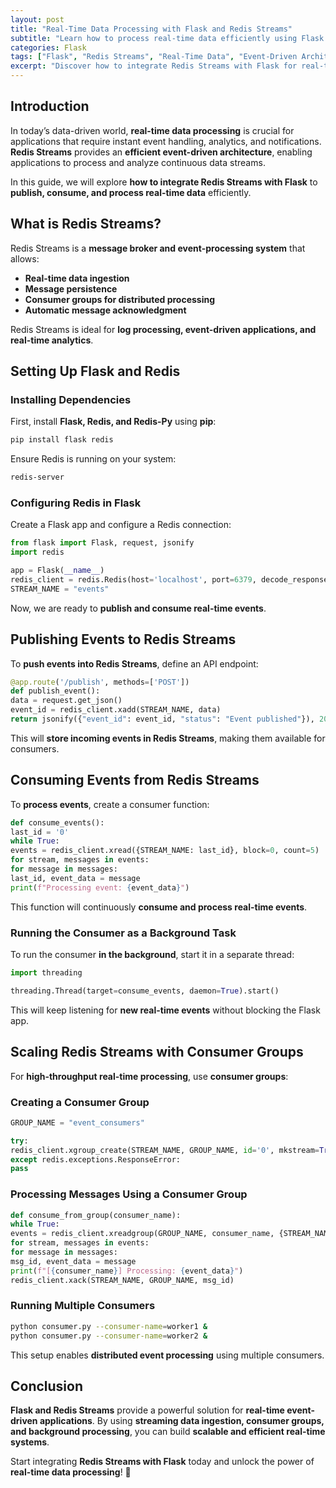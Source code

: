 ```yaml
---
layout: post
title: "Real-Time Data Processing with Flask and Redis Streams"
subtitle: "Learn how to process real-time data efficiently using Flask and Redis Streams"
categories: Flask
tags: ["Flask", "Redis Streams", "Real-Time Data", "Event-Driven Architecture", "Streaming", "Python", "Redis"]
excerpt: "Discover how to integrate Redis Streams with Flask for real-time data processing. Learn how to publish, consume, and process streaming data efficiently."
---
```


## Introduction

In today’s data-driven world, **real-time data processing** is crucial for applications that require instant event handling, analytics, and notifications. **Redis Streams** provides an **efficient event-driven architecture**, enabling applications to process and analyze continuous data streams.

In this guide, we will explore **how to integrate Redis Streams with Flask** to **publish, consume, and process real-time data** efficiently.

## What is Redis Streams?

Redis Streams is a **message broker and event-processing system** that allows:

- **Real-time data ingestion**
- **Message persistence**
- **Consumer groups for distributed processing**
- **Automatic message acknowledgment**

Redis Streams is ideal for **log processing, event-driven applications, and real-time analytics**.

## Setting Up Flask and Redis

### Installing Dependencies

First, install **Flask, Redis, and Redis-Py** using **pip**:

```sh
pip install flask redis
```

Ensure Redis is running on your system:

```sh
redis-server
```

### Configuring Redis in Flask

Create a Flask app and configure a Redis connection:

```python
from flask import Flask, request, jsonify
import redis

app = Flask(__name__)
redis_client = redis.Redis(host='localhost', port=6379, decode_responses=True)
STREAM_NAME = "events"
```

Now, we are ready to **publish and consume real-time events**.

## Publishing Events to Redis Streams

To **push events into Redis Streams**, define an API endpoint:

```python
@app.route('/publish', methods=['POST'])
def publish_event():
data = request.get_json()
event_id = redis_client.xadd(STREAM_NAME, data)
return jsonify({"event_id": event_id, "status": "Event published"}), 201
```

This will **store incoming events in Redis Streams**, making them available for consumers.

## Consuming Events from Redis Streams

To **process events**, create a consumer function:

```python
def consume_events():
last_id = '0'
while True:
events = redis_client.xread({STREAM_NAME: last_id}, block=0, count=5)
for stream, messages in events:
for message in messages:
last_id, event_data = message
print(f"Processing event: {event_data}")
```

This function will continuously **consume and process real-time events**.

### Running the Consumer as a Background Task

To run the consumer **in the background**, start it in a separate thread:

```python
import threading

threading.Thread(target=consume_events, daemon=True).start()
```

This will keep listening for **new real-time events** without blocking the Flask app.

## Scaling Redis Streams with Consumer Groups

For **high-throughput real-time processing**, use **consumer groups**:

### Creating a Consumer Group

```python
GROUP_NAME = "event_consumers"

try:
redis_client.xgroup_create(STREAM_NAME, GROUP_NAME, id='0', mkstream=True)
except redis.exceptions.ResponseError:
pass
```

### Processing Messages Using a Consumer Group

```python
def consume_from_group(consumer_name):
while True:
events = redis_client.xreadgroup(GROUP_NAME, consumer_name, {STREAM_NAME: ">"}, count=5, block=5000)
for stream, messages in events:
for message in messages:
msg_id, event_data = message
print(f"[{consumer_name}] Processing: {event_data}")
redis_client.xack(STREAM_NAME, GROUP_NAME, msg_id)
```

### Running Multiple Consumers

```sh
python consumer.py --consumer-name=worker1 &
python consumer.py --consumer-name=worker2 &
```

This setup enables **distributed event processing** using multiple consumers.

## Conclusion

**Flask and Redis Streams** provide a powerful solution for **real-time event-driven applications**. By using **streaming data ingestion, consumer groups, and background processing**, you can build **scalable and efficient real-time systems**.

Start integrating **Redis Streams with Flask** today and unlock the power of **real-time data processing**! 🚀  
